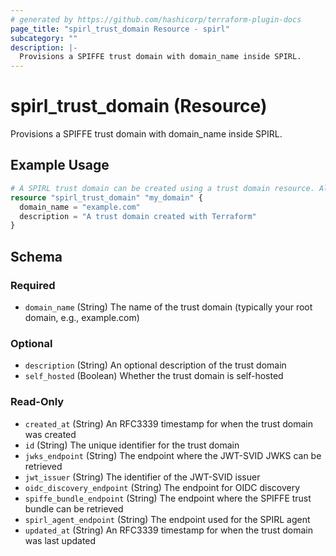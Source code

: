 ```yaml
---
# generated by https://github.com/hashicorp/terraform-plugin-docs
page_title: "spirl_trust_domain Resource - spirl"
subcategory: ""
description: |-
  Provisions a SPIFFE trust domain with domain_name inside SPIRL.
---
```


# spirl_trust_domain (Resource)

Provisions a SPIFFE trust domain with domain_name inside SPIRL.

## Example Usage

```terraform
# A SPIRL trust domain can be created using a trust domain resource. Alternatively, an existing trust domain can be used via the trust domain data source.
resource "spirl_trust_domain" "my_domain" {
  domain_name = "example.com"
  description = "A trust domain created with Terraform"
}
```

<!-- schema generated by tfplugindocs -->
## Schema

### Required

- `domain_name` (String) The name of the trust domain (typically your root domain, e.g., example.com)

### Optional

- `description` (String) An optional description of the trust domain
- `self_hosted` (Boolean) Whether the trust domain is self-hosted

### Read-Only

- `created_at` (String) An RFC3339 timestamp for when the trust domain was created
- `id` (String) The unique identifier for the trust domain
- `jwks_endpoint` (String) The endpoint where the JWT-SVID JWKS can be retrieved
- `jwt_issuer` (String) The identifier of the JWT-SVID issuer
- `oidc_discovery_endpoint` (String) The endpoint for OIDC discovery
- `spiffe_bundle_endpoint` (String) The endpoint where the SPIFFE trust bundle can be retrieved
- `spirl_agent_endpoint` (String) The endpoint used for the SPIRL agent
- `updated_at` (String) An RFC3339 timestamp for when the trust domain was last updated
